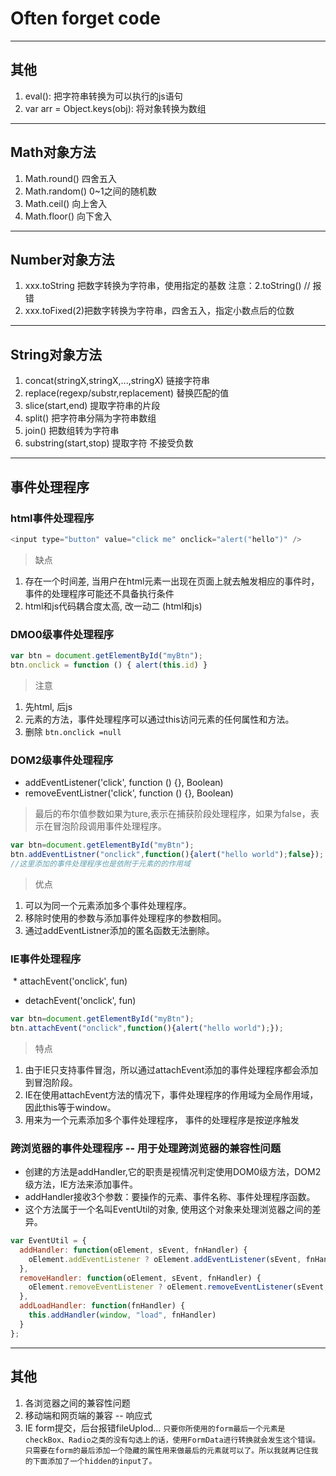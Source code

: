 # Often forget code 

	
****
## 其他
 1. eval(): 把字符串转换为可以执行的js语句
 2. var arr = Object.keys(obj): 将对象转换为数组

****
## Math对象方法

 1. Math.round() 四舍五入
 2. Math.random() 0~1之间的随机数
 3. Math.ceil() 向上舍入
 4. Math.floor() 向下舍入
	
****	
## Number对象方法

 1. xxx.toString 把数字转换为字符串，使用指定的基数 注意：2.toString() // 报错
 2. xxx.toFixed(2)把数字转换为字符串，四舍五入，指定小数点后的位数

****
## String对象方法

 1. concat(stringX,stringX,...,stringX) 链接字符串
 2. replace(regexp/substr,replacement) 替换匹配的值
 3. slice(start,end) 提取字符串的片段
 4. split() 把字符串分隔为字符串数组
 5. join() 把数组转为字符串
 6. substring(start,stop) 提取字符 不接受负数

****
## 事件处理程序

### html事件处理程序
```javascript
<input type="button" value="click me" onclick="alert("hello")" />
```
> 缺点
  1. 存在一个时间差, 当用户在html元素一出现在页面上就去触发相应的事件时，事件的处理程序可能还不具备执行条件
  2. html和js代码耦合度太高, 改一动二 (html和js)

### DMO0级事件处理程序
```javascript
var btn = document.getElementById("myBtn");
btn.onclick = function () { alert(this.id) }
```
> 注意
  1. 先html, 后js
  2. 元素的方法，事件处理程序可以通过this访问元素的任何属性和方法。
  3. 删除 `btn.onclick =null`

### DOM2级事件处理程序
  * addEventListener('click', function () {}, Boolean)
  * removeEventListner('click', function () {}, Boolean)
  > 最后的布尔值参数如果为ture,表示在捕获阶段处理程序，如果为false，表示在冒泡阶段调用事件处理程序。
```javascript
var btn=document.getElementById("myBtn");
btn.addEventListner("onclick",function(){alert("hello world");false}); 
//这里添加的事件处理程序也是依附于元素的的作用域
```
> 优点
  1. 可以为同一个元素添加多个事件处理程序。
  2. 移除时使用的参数与添加事件处理程序的参数相同。
  3. 通过addEventListner添加的匿名函数无法删除。

### IE事件处理程序
  * attachEvent('onclick', fun)
  * detachEvent('onclick', fun)
```javascript
var btn=document.getElementById("myBtn");
btn.attachEvent("onclick",function(){alert("hello world");});
```
> 特点
  1. 由于IE只支持事件冒泡，所以通过attachEvent添加的事件处理程序都会添加到冒泡阶段。
  2. IE在使用attachEvent方法的情况下，事件处理程序的作用域为全局作用域，因此this等于window。
  3. 用来为一个元素添加多个事件处理程序， 事件的处理程序是按逆序触发

### 跨浏览器的事件处理程序 -- 用于处理跨浏览器的兼容性问题
  * 创建的方法是addHandler,它的职责是视情况判定使用DOM0级方法，DOM2级方法，IE方法来添加事件。
  * addHandler接收3个参数：要操作的元素、事件名称、事件处理程序函数。
  * 这个方法属于一个名叫EventUtil的对象, 使用这个对象来处理浏览器之间的差异。
```javascript
var EventUtil = {
  addHandler: function(oElement, sEvent, fnHandler) {
    oElement.addEventListener ? oElement.addEventListener(sEvent, fnHandler, false) : oElement.attachEvent("on" + sEvent, fnHandler)
  },
  removeHandler: function(oElement, sEvent, fnHandler) {
    oElement.removeEventListener ? oElement.removeEventListener(sEvent, fnHandler, false) : oElement.detachEvent("on" + sEvent, fnHandler)
  },
  addLoadHandler: function(fnHandler) {
    this.addHandler(window, "load", fnHandler)
  }
};
```

****
## 其他

 1. 各浏览器之间的兼容性问题
 2. 移动端和网页端的兼容 -- 响应式
 3. IE form提交，后台报错fileUplod... 
  `
  只要你所使用的form最后一个元素是checkBox、Radio之类的没有勾选上的话，使用FormData进行转换就会发生这个错误。
  只需要在form的最后添加一个隐藏的属性用来做最后的元素就可以了。所以我就再记住我的下面添加了一个hidden的input了。
	`
